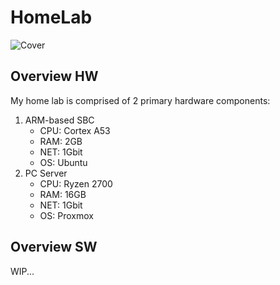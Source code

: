 # HomeLab

![Cover](cover.jpg)

## Overview HW

My home lab is comprised of 2 primary hardware components:
  1. ARM-based SBC
     * CPU: Cortex A53
     * RAM: 2GB
     * NET: 1Gbit
     * OS: Ubuntu
  2. PC Server
     * CPU: Ryzen 2700
     * RAM: 16GB
     * NET: 1Gbit
     * OS: Proxmox

## Overview SW

WIP...
